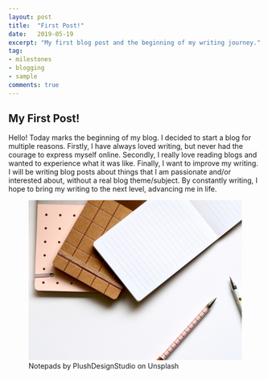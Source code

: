 ```yaml
---
layout: post
title:  "First Post!"
date:   2019-05-19
excerpt: "My first blog post and the beginning of my writing journey."
tag:
- milestones
- blogging
- sample
comments: true
---
```


## My First Post!

Hello! Today marks the beginning of my blog. I decided to start a blog for multiple reasons. Firstly, I have always loved writing, but never had the courage to express myself online. Secondly, I really love reading blogs and wanted to experience what it was like. Finally, I want to improve my writing. I will be writing blog posts about things that I am passionate and/or interested about, without a real blog theme/subject. By constantly writing, I hope to bring my writing to the next level, advancing me in life.

<figure>
	<img src="../assets/img/notepadstack.jpg">
	<figcaption>Notepads by PlushDesignStudio on Unsplash</figcaption>
</figure>



